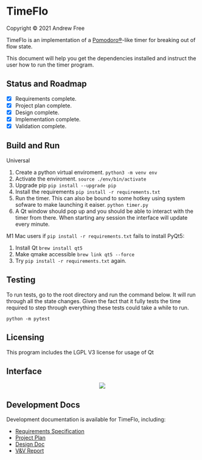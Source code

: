 # TimeFlo
Copyright &copy; 2021 Andrew Free

TimeFlo is an implementation of a
[Pomodoro&reg;](https://en.wikipedia.org/wiki/Pomodoro_Technique)-like
timer for breaking out of flow state.

This document will help you get the dependencies installed and instruct the user how to run the timer program. 
## Status and Roadmap

* [X] Requirements complete.
* [X] Project plan complete.
* [X] Design complete.
* [X] Implementation complete.
* [X] Validation complete.

## Build and Run

Universal
1. Create a python virtual enviroment.
```python3 -m venv env```
2. Activate the enviroment.
```source ./env/bin/activate```
3. Upgrade pip
```pip install --upgrade pip```
4. Install the requirements 
```pip install -r requirements.txt```
5. Run the timer. This can also be bound to some hotkey using system sofware to make launching it eaiser. 
```python timer.py```
6. A Qt window should pop up and you should be able to interact with the timer from there. When starting any session the interface will update every minute. 

M1 Mac users
if
```pip install -r requirements.txt```
fails to install PyQt5:
1. Install Qt 
```brew install qt5```
2. Make qmake accessible
```brew link qt5 --force```
3. Try
```pip install -r requirements.txt```
again.

## Testing

To run tests, go to the root directory and run the command below. It will run through all the state changes. Given the fact that it fully tests the time required to step through everything these tests could take a while to run.
```
python -m pytest
```

## Licensing

This program includes the LGPL V3 license for usage of Qt

## Interface 

<p align="center"><img src="screenshots/interface.png"></p>

## Development Docs

Development documentation is available for TimeFlo, including:

* [Requirements Specification](docs/requirements.md)
* [Project Plan](docs/plan.md)
* [Design Doc](docs/design.md)
* [V&amp;V Report](docs/vnv.md)
